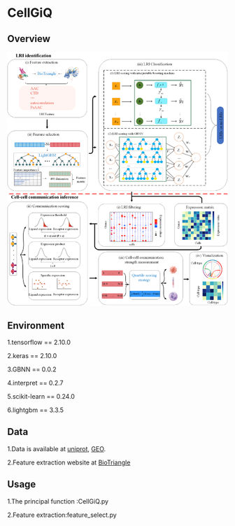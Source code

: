 # CellGiQ

## Overview

![Overview](Overview.png)

## Environment

1.tensorflow == 2.10.0

2.keras == 2.10.0

3.GBNN == 0.0.2

4.interpret == 0.2.7

5.scikit-learn == 0.24.0

6.lightgbm == 3.3.5

## Data

1.Data is available at [uniprot](https://www.uniprot.org/), [GEO](https://www.ncbi.nlm.nih.gov/geo/).

2.Feature extraction website at  [BioTriangle](http://biotriangle.scbdd.com/)

## Usage

1.The principal function :CellGiQ.py

2.Feature extraction:feature_select.py

